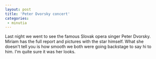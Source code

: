 ```yaml
---
layout: post
title: 'Peter Dvorsky concert'
categories:
 - minutia
---
```


Last night we went to see the famous Slovak opera singer Peter Dvorsky. Miriam has the full report and pictures with the star himself. What she doesn't tell you is how smooth we both were going backstage to say hi to him. I'm quite sure it was her looks.
